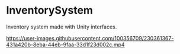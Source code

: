 # InventorySystem
Inventory system made with Unity interfaces.



https://user-images.githubusercontent.com/100356709/230361367-431a420b-8eba-44eb-9faa-33d1f23d002c.mp4

